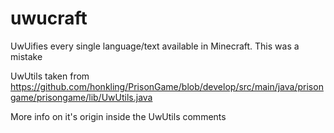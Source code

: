 # uwucraft
 UwUifies every single language/text available in Minecraft. This was a mistake

UwUtils taken from https://github.com/honkling/PrisonGame/blob/develop/src/main/java/prisongame/prisongame/lib/UwUtils.java

More info on it's origin inside the UwUtils comments
